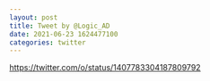 ```yaml
--- 
layout: post 
title: Tweet by @Logic_AD 
date: 2021-06-23 1624477100 
categories: twitter 
--- 
```

https://twitter.com/o/status/1407783304187809792